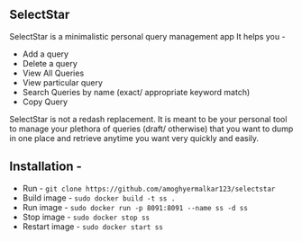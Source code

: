 ## SelectStar
SelectStar is a minimalistic personal query management app
It helps you -
  * Add a query
  * Delete a query
  * View All Queries
  * View particular query
  * Search Queries by name (exact/ appropriate keyword match)
  * Copy Query

SelectStar is not a redash replacement. 
It is meant to be your personal tool to manage your plethora of queries (draft/ otherwise) that you want to dump in one place and retrieve anytime you want very quickly and easily.

## Installation -
- Run - `git clone https://github.com/amoghyermalkar123/selectstar`
- Build image - `sudo docker build -t ss .`
- Run image - `sudo docker run -p 8091:8091 --name ss -d ss`
- Stop image - `sudo docker stop ss`
- Restart image - `sudo docker start ss`

